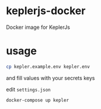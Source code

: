 # keplerjs-docker

Docker image for KeplerJs


# usage

```bash
cp kepler.example.env kepler.env
```
and fill values with your secrets keys

edit ```settings.json```

```bash
docker-compose up kepler
```